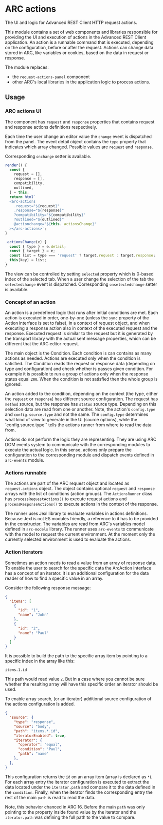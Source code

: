 # ARC actions

The UI and logic for Advanced REST Client HTTP request actions.

This module contains a set of web components and libraries responsible for providing the UI and execution of actions in the Advanced REST Client application.
An action is a runnable command that is executed, depending on the configuration, before or after the request. Actions can change data stored in ARC, like variables or cookies, based on the data in request or response.

The module replaces:

- the `request-actions-panel` component
- other ARC's local libraries in the application logic to process actions.

## Usage

### ARC actions UI

The component has `request` and `response` properties that contains request and response actions definitions respectively.

Each time the user change an editor value the `change` event is dispatched from the panel. The event detail object contains the `type` property that indicates which array changed. Possible values are `request` and `response`.

Corresponding `onchange` setter is available.

```javascript
render() {
  const {
    request = [],
    response = [],
    compatibility,
    outlined,
  } = this;
  return html`
  <arc-actions
    .request="${request}"
    .response="${response}"
    ?compatibility="${compatibility}"
    ?outlined="${outlined}"
    @actionchange="${this._actionsChange}"
  ></arc-actions>`;
}

_actionsChange(e) {
  const { type } = e.detail;
  const { target } = e;
  const list = type === 'request' ? target.request : target.response;
  this[key] = list;
}
```

The view can be controlled by setting `selected` property which is 0-based index of the selected tab. When a user change the selection of the tab the `selectedchange` event is dispatched. Corresponding `onselectedchange` setter is available.

### Concept of an action

An action is a predefined logic that runs after initial conditions are met. Each action is executed in order, one-by-one (unless the `sync` property of the Action interface is set to false), in a context of request object, and when executing a response action also in context of the executed request and the response. Executed request is similar to the request but it is generated by the transport library with the actual sent message properties, which can be different that the ARC editor request.

The main object is the Condition. Each condition is can contains as many actions as needed. Actions are executed only when the condition is satisfied. The Condition reads the request or response data (depending on type and configuration) and check whether is passes given condition. For example it is possible to run a group of actions only when the response states equal `200`. When the condition is not satisfied then the whole group is ignored.

An action added to the condition, depending on the context (the type, either the `request` or `response`) has different source configuration. The request has `method` source, but the response has `status` source type. Depending on this selection data are read from one or another.
Note, the action's `config.type` and `config.source.type` and not the same. The `config.type` determines what kind of view to generate in the UI (source options), while the `config.source.type`` tells the actions runner from where to read the data from.

Actions do not perform the logic they are representing. They are using ARC DOM events system to communicate with the corresponding modules to execute the actual logic. In this sense, actions only prepare the configuration to the corresponding module and dispatch events defined in `arc-events` module.

### Actions runnable

The actions are part of the ARC request object and located as `request.actions` object. The object contains optional `request` and `response` arrays with the list of conditions (action groups). The `ActionsRunner` class has `processRequestActions()` to execute request actions and `processResponseActions()` to execute actions in the context of the response.

The runner uses Jexl library to evaluate variables in actions definitions. Because Jexl is not ES modules friendly, a reference to it has to be provided in the constructor.
The variables are read from ARC's variables model defined in `arc-models` library. The runner uses `arc-events` to communicate with the model to request the current environment.
At the moment only the currently selected environment is used to evaluate the actions.

### Action iterators

Sometimes an action needs to read a value from an array of response data. To enable the user to search for the specific data the ArcAction interface has a concept of an iterator.
It is an additional configuration for the data reader of how to find a specific value in an array.

Consider the following response message:

```json
{
  "items": [
    {
      "id": "1",
      "name": "John"
    },
    {
      "id": "2",
      "name": "Paul"
    }
  ]
}
```

It is possible to build the path to the specific array item by pointing to a specific index in the array like this:

```text
items.1.id
```

This path would read value `2`. But in a case where you cannot be sure whether the resulting array will have this specific order an iterator should be used.

To enable array search, (or an iterator) additional source configuration of the actions configuration is added.

```json
{
  "source": {
    "type": "response",
    "source": "body",
    "path": "items.*.id",
    "iteratorEnabled": true,
    "iterator": {
      "operator": "equal",
      "condition": "Paul",
      "path": "name"
    },
  },
}
```

This configuration returns the `id` on an array item (array is declared as `*`). For each array entry the iterator configuration is executed to extract the data located under the `iterator.path` and compare it to the data defined in the `condition`. Finally, when the iterator finds the corresponding entry the rest of the main `path` is read to read the data.

Note, this behavior chanced in ARC 16. Before the main `path` was only pointing to the property inside found value by the iterator and the `iterator.path` was defining the full path to the value to compare.

